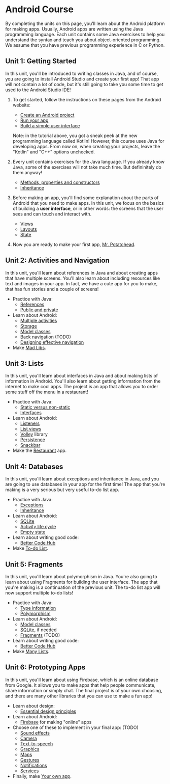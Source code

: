 # Android Course

By completing the units on this page, you'll learn about the Android platform for making apps. Usually, Android apps are written using the Java programming language. Each unit contains some Java exercises to help you understand the syntax and teach you about object-oriented programming. We assume that you have previous programming experience in C or Python.

## Unit 1: Getting Started

In this unit, you'll be introduced to writing classes in Java, and of course, you are going to install Android Studio and create your first app! That app will not contain a lot of code, but it's still going to take you some time to get used to the Android Studio IDE!

1. To get started, follow the instructions on these pages from the Android website:

    - [Create an Android project](https://developer.android.com/training/basics/firstapp/creating-project.html)
    - [Run your app](https://developer.android.com/training/basics/firstapp/running-app.html)
    - [Build a simple user interface](https://developer.android.com/training/basics/firstapp/building-ui.html)

    Note: in the tutorial above, you got a sneak peek at the new programming language called Kotlin! However, this course uses Java for developing apps. From now on, when creating your projects, leave the "Kotlin" and "C++" options unchecked.

2. Every unit contains exercises for the Java language. If you already know Java, some of the exercises will not take much time. But defininitely do them anyway!

    - [Methods, properties and constructors](/android-exercises/classes)
    - [Inheritance](/android-exercises/inheritance)

3. Before making an app, you'll find some explanation about the parts of Android that you need to make apps. In this unit, we focus on the basics of building a **user interface**, or in other words: the screens that the user sees and can touch and interact with.

    - [Views](/android/views)
    - [Layouts](/android/layouts)
    - [State](/android/state)

4. Now you are ready to make your first app, [Mr. Potatohead](/projects/mr-potatohead).

## Unit 2: Activities and Navigation

In this unit, you'll learn about references in Java and about creating apps that have multiple screens. You'll also learn about including resources like text and images in your app. In fact, we have a cute app for you to make, that has fun stories and a couple of screens!

- Practice with Java:
    - [References](/android-exercises/references)
    - [Public and private](/android-exercises/public-vs-private)
- Learn about Android:
    - [Multiple activities](/android/multiple-activities)
    - [Storage](/android/storage)
    - [Model classes](/android/models)
    - [Back navigation](/android/backnav) (TODO)
    - [Designing effective navigation](https://developer.android.com/training/design-navigation/index.html)
- Make [Mad Libs](/projects/mad-libs).

## Unit 3: Lists

In this unit, you'll learn about interfaces in Java and about making lists of information in Android. You'll also learn about getting information from the internet to make cool apps. The project is an app that allows you to order some stuff off the menu in a restaurant!

- Practice with Java:
    - [Static versus non-static](/android-exercises/static-vs-non-static)
    - [Interfaces](http://www.davin.50webs.com/research/1999/egs/q14.pdf)
- Learn about Android:
    - [Listeners](/android/listeners)
    - [List views](/android/lists)
    - [Volley](/android/volley) library
    - [Persistence](/android/persistence)
    - [Snackbar](https://material.io/guidelines/components/snackbars-toasts.html)
- Make the [Restaurant](/projects/restaurant) app.

## Unit 4: Databases

In this unit, you'll learn about exceptions and inheritance in Java, and you are going to use databases in your app for the first time! The app that you're making is a very serious but very useful to-do list app.

- Practice with Java:
    - [Exceptions](http://www.davin.50webs.com/research/1999/egs/q10.pdf)
    - [Inheritance](http://www.davin.50webs.com/research/1999/egs/q11.pdf)
- Learn about Android:
    - [SQLite](/android/sqlite)
    - [Activity life cycle](/android/state)
    - [Empty state](https://material.io/guidelines/patterns/empty-states.html)
- Learn about writing good code:
    - [Better Code Hub](/guides/better-code-hub)
- Make [To-do List](/projects/to-do-list).

## Unit 5: Fragments

In this unit, you'll learn about polymorphism in Java. You're also going to learn about using Fragments for building the user interface. The app that you're making is a continuation of the previous unit. The to-do list app will now support multiple to-do lists!

- Practice with Java:
    - [Type information](http://www.davin.50webs.com/research/1999/egs/q12.pdf)
    - [Polymorphism](http://www.davin.50webs.com/research/1999/egs/q13.pdf)
- Learn about Android:
    - [Model classes](/android/models)
    - [SQLite](/android/sqlite), if needed
    - [Fragments](/android/fragments) (TODO)
- Learn about writing good code:
    - [Better Code Hub](/guides/better-code-hub)
- Make [Many Lists](/projects/many-lists).

## Unit 6: Prototyping Apps

In this unit, you'll learn about using Firebase, which is an online database from Google. It allows you to make apps that help people communicate, share information or simply chat. The final project is of your own choosing, and there are many other libraries that you can use to make a fun app!

- Learn about design:
    - [Essential design principles](https://developer.apple.com/videos/play/design/802/)
- Learn about Android:
    - [Firebase](/android/firebase) for making "online" apps
- Choose one of these to implement in your final app: (TODO)
    - [Sound effects]()
    - [Camera]()
    - [Text-to-speech]()
    - [Graphics]()
    - [Maps]()
    - [Gestures]()
    - [Notifications]()
    - [Services]()
- Finally, make [Your own app](/projects/your-own).
